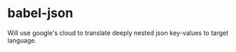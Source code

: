 # babel-json
Will use google's cloud to translate deeply nested json key-values to target language.
